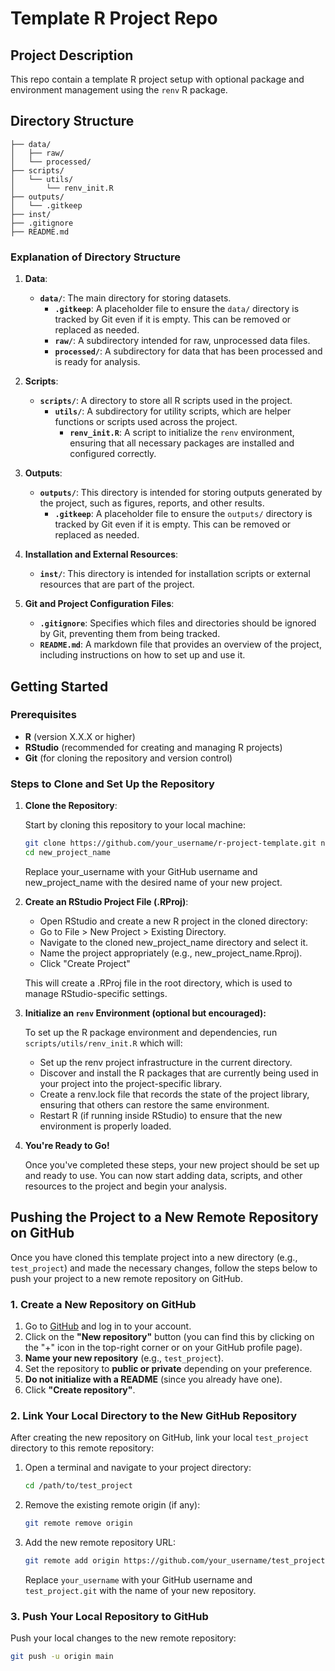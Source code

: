 # Template R Project Repo
## Project Description
This repo contain a template R project setup with optional package and environment management using the `renv` R package.

## Directory Structure
```
├── data/
│   ├── raw/
│   └── processed/
├── scripts/
│   └── utils/
│       └── renv_init.R
├── outputs/
│   └── .gitkeep
├── inst/
├── .gitignore
├── README.md

```
### Explanation of Directory Structure

1. **Data**:
   - **`data/`**: The main directory for storing datasets.
     - **`.gitkeep`**: A placeholder file to ensure the `data/` directory is tracked by Git even if it is empty. This can be removed or replaced as needed.
     - **`raw/`**: A subdirectory intended for raw, unprocessed data files.
     - **`processed/`**: A subdirectory for data that has been processed and is ready for analysis.

2. **Scripts**:
   - **`scripts/`**: A directory to store all R scripts used in the project.
     - **`utils/`**: A subdirectory for utility scripts, which are helper functions or scripts used across the project.
       - **`renv_init.R`**: A script to initialize the `renv` environment, ensuring that all necessary packages are installed and configured correctly.

3. **Outputs**:
   - **`outputs/`**: This directory is intended for storing outputs generated by the project, such as figures, reports, and other results.
     - **`.gitkeep`**: A placeholder file to ensure the `outputs/` directory is tracked by Git even if it is empty. This can be removed or replaced as needed.

4. **Installation and External Resources**:
   - **`inst/`**: This directory is intended for installation scripts or external resources that are part of the project.

5. **Git and Project Configuration Files**:
   - **`.gitignore`**: Specifies which files and directories should be ignored by Git, preventing them from being tracked.
   - **`README.md`**: A markdown file that provides an overview of the project, including instructions on how to set up and use it.

## Getting Started

### Prerequisites
- **R** (version X.X.X or higher)
- **RStudio** (recommended for creating and managing R projects)
- **Git** (for cloning the repository and version control)

### Steps to Clone and Set Up the Repository

1. **Clone the Repository**:
   
   Start by cloning this repository to your local machine:

   ```bash
   git clone https://github.com/your_username/r-project-template.git new_project_name
   cd new_project_name
   ```
   Replace your_username with your GitHub username and new_project_name with the desired name of your new project.

2. **Create an RStudio Project File (.RProj)**:
   
   - Open RStudio and create a new R project in the cloned directory:
   - Go to File > New Project > Existing Directory.
   - Navigate to the cloned new_project_name directory and select it.
   - Name the project appropriately (e.g., new_project_name.Rproj).
   - Click "Create Project"

   This will create a .RProj file in the root directory, which is used to manage RStudio-specific settings.

3. **Initialize an `renv` Environment (optional but encouraged):**
   
   To set up the R package environment and dependencies, run `scripts/utils/renv_init.R` which will:
   
   - Set up the renv project infrastructure in the current directory.
   - Discover and install the R packages that are currently being used in your project into the project-specific library.
   - Create a renv.lock file that records the state of the project library, ensuring that others can restore the same environment.
   - Restart R (if running inside RStudio) to ensure that the new environment is properly loaded.

4. **You're Ready to Go!**

   Once you've completed these steps, your new project should be set up and ready to use. You can now start adding data, scripts, and other resources to the project and begin your analysis.

## Pushing the Project to a New Remote Repository on GitHub

Once you have cloned this template project into a new directory (e.g., `test_project`) and made the necessary changes, follow the steps below to push your project to a new remote repository on GitHub.

### 1. Create a New Repository on GitHub

1. Go to [GitHub](https://github.com) and log in to your account.
2. Click on the **"New repository"** button (you can find this by clicking on the "+" icon in the top-right corner or on your GitHub profile page).
3. **Name your new repository** (e.g., `test_project`).
4. Set the repository to **public or private** depending on your preference.
5. **Do not initialize with a README** (since you already have one).
6. Click **"Create repository"**.

### 2. Link Your Local Directory to the New GitHub Repository

After creating the new repository on GitHub, link your local `test_project` directory to this remote repository:

1. Open a terminal and navigate to your project directory:

    ```bash
    cd /path/to/test_project
    ```

2. Remove the existing remote origin (if any):

    ```bash
    git remote remove origin
    ```

3. Add the new remote repository URL:

    ```bash
    git remote add origin https://github.com/your_username/test_project.git
    ```

    Replace `your_username` with your GitHub username and `test_project.git` with the name of your new repository.

### 3. Push Your Local Repository to GitHub

Push your local changes to the new remote repository:

```bash
git push -u origin main
```